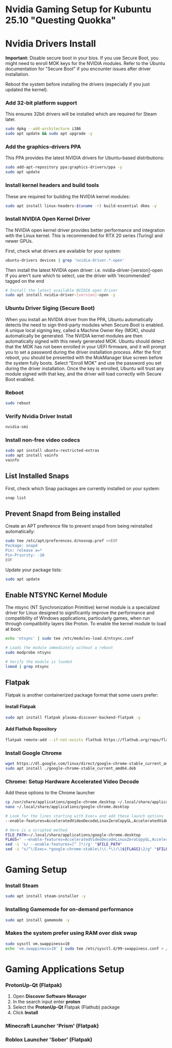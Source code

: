 # Nvidia Gaming Setup for Kubuntu 25.10 "Questing Quokka"

# Nvidia Drivers Install

**Important:** Disable secure boot in your bios. If you use Secure Boot, you might need to enroll MOK keys for the NVIDIA modules. 
Refer to the Ubuntu documentation for "Secure Boot" if you encounter issues after driver installation.

Reboot the system before installing the drivers (especially if you just updated the kernel).

### Add 32-bit platform support
This ensures 32bit drivers will be installed which are required for Steam later.
```bash
sudo dpkg --add-architecture i386
sudo apt update && sudo apt upgrade -y
```

### Add the graphics-drivers PPA
This PPA provides the latest NVIDIA drivers for Ubuntu-based distributions:
```bash
sudo add-apt-repository ppa:graphics-drivers/ppa -y
sudo apt update
```

### Install kernel headers and build tools
These are required for building the NVIDIA kernel modules:
```bash
sudo apt install linux-headers-$(uname -r) build-essential dkms -y
```

### Install NVIDIA Open Kernel Driver
The NVIDIA open kernel driver provides better performance and integration with the Linux kernel.
This is recommended for RTX 20 series (Turing) and newer GPUs.

First, check what drivers are available for your system:
```bash
ubuntu-drivers devices | grep 'nvidia-driver.*-open'
```

Then install the latest NVIDIA open driver: i.e. nvidia-driver-[version]-open
If you aren't sure which to select, use the driver with 'recommended' tagged on the end
```bash
# Install the latest available NVIDIA open driver
sudo apt install nvidia-driver-[version]-open -y
```

### Ubuntu Driver Siging (Secure Boot)
When you install an NVIDIA driver from the PPA, Ubuntu automatically detects the need to sign third-party modules when Secure Boot is enabled.
A unique local signing key, called a Machine Owner Key (MOK), should automatically be generated. The NVIDIA kernel modules are then automatically signed with this newly generated MOK.
Ubuntu should detect that the MOK has not been enrolled in your UEFI firmware, and it will prompt you to set a password during the driver installation process.
After the first reboot, you should be presented with the MokManager blue screen before the system fully boots.
Select "Enroll MOK" and use the password you set during the driver installation.
Once the key is enrolled, Ubuntu will trust any module signed with that key, and the driver will load correctly with Secure Boot enabled.

### Reboot
```bash
sudo reboot
```

### Verify Nvidia Driver Install
```bash
nvidia-smi
```

### Install non-free video codecs
```bash
sudo apt install ubuntu-restricted-extras
sudo apt install vainfo
vainfo
```

## List Installed Snaps

First, check which Snap packages are currently installed on your system:

```bash
snap list
```

## Prevent Snapd from Being installed

Create an APT preference file to prevent snapd from being reinstalled automatically:

```bash
sudo tee /etc/apt/preferences.d/nosnap.pref <<EOF
Package: snapd
Pin: release a=*
Pin-Priority: -10
EOF
```

Update your package lists:

```bash
sudo apt update
```

## Enable NTSYNC Kernel Module
The ntsync (NT Synchronization Primitive) kernel module is a specialized driver for Linux designed to significantly improve the performance and compatibility of Windows applications, particularly games, when run through compatibility layers like Proton.
To enable the kernel module to load at boot:
```bash
echo 'ntsync' | sudo tee /etc/modules-load.d/ntsync.conf

# Loads the module immediately without a reboot
sudo modprobe ntsync

# Verify the module is loaded
lsmod | grep ntsync
```

## Flatpak

Flatpak is another containerized package format that some users prefer:

#### Install Flatpak

```bash
sudo apt install flatpak plasma-discover-backend-flatpak -y
```

#### Add Flathub Repository

```bash
flatpak remote-add --if-not-exists flathub https://flathub.org/repo/flathub.flatpakrepo
```

### Install Google Chrome

```bash
wget https://dl.google.com/linux/direct/google-chrome-stable_current_amd64.deb
sudo apt install ./google-chrome-stable_current_amd64.deb
```

### Chrome: Setup Hardware Accelerated Video Decode

Add these options to the Chrome launcher
```bash
cp /usr/share/applications/google-chrome.desktop ~/.local/share/applications/
nano ~/.local/share/applications/google-chrome.desktop

# Look for the lines starting with Exec= and add these launch options
--enable-features=AcceleratedVideoDecodeLinuxZeroCopyGL,AcceleratedVideoDecodeLinuxGL,VaapiIgnoreDriverChecks,VaapiOnNvidiaGPUs,AcceleratedVideoEncoder

# Here is a scripted method
FILE_PATH=~/.local/share/applications/google-chrome.desktop
FLAGS=" --enable-features=AcceleratedVideoDecodeLinuxZeroCopyGL,AcceleratedVideoDecodeLinuxGL,VaapiIgnoreDriverChecks,VaapiOnNvidiaGPUs,AcceleratedVideoEncoder"
sed -i 's/ --enable-features=[^ ]*//g' "$FILE_PATH"
sed -i "s/^\(Exec=.*google-chrome-stable\)\(.*\)/\1${FLAGS}\2/g" "$FILE_PATH"
```

# Gaming Setup

### Install Steam
```bash
sudo apt install steam-installer -y
```

### Installing Gamemode for on-demand performance
```bash
sudo apt install gamemode -y
```

### Makes the system prefer using RAM over disk swap
```bash
sudo sysctl vm.swappiness=10
echo 'vm.swappiness=10' | sudo tee /etc/sysctl.d/99-swappiness.conf > /dev/null
```

# Gaming Applications Setup

### ProtonUp-Qt (Flatpak)
1. Open **Discover Software Manager**
2. In the search input enter **proton**
3. Select the **ProtonUp-Qt** Flatpak (Flathub) package
4. Click **Install**

### Minecraft Launcher 'Prism' (Flatpak)

### Roblox Launcher 'Sober' (Flatpak)
